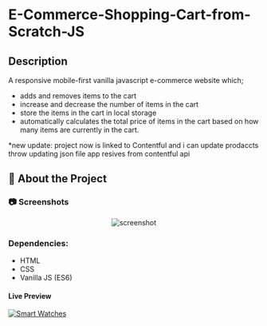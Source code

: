 # E-Commerce-Shopping-Cart-from-Scratch-JS

## Description
A responsive mobile-first vanilla javascript e-commerce website which; 

* adds and removes items to the cart
* increase and decrease the number of items in the cart
* store the items in the cart in local storage
* automatically calculates the total price of items in the cart based on how many items are currently in the cart.

*new update: project now is linked to Contentful and i can update prodaccts throw updating json file app resives from contentful api

<!-- About the Project -->
## :star2: About the Project


<!-- Screenshots -->
### :camera: Screenshots

<div align="center"> 
  <img src="https://i.imgur.com/GK0u94S.png" alt="screenshot" />
</div>

### Dependencies:

* HTML
* CSS
* Vanilla JS (ES6)

#### Live Preview 

[![Smart Watches](https://dabuttonfactory.com/button.png?t=Live+Demo&f=Open+Sans-Bold&ts=16&tc=fff&hp=45&vp=20&w=180&h=40&c=round&bgt=unicolored&bgc=0275d8 "Click button to open live demo")](https://smart-watches-app.netlify.app//)




